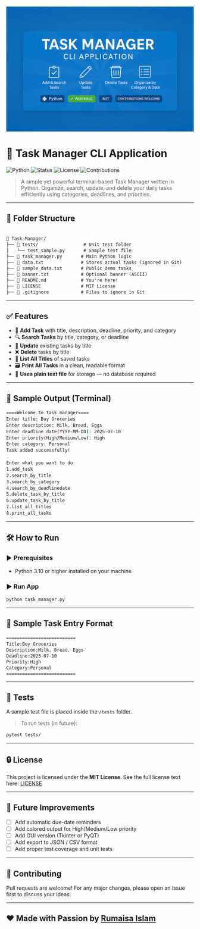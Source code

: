 ![Task Manager Banner](banner.png)
# 📝 Task Manager CLI Application

![Python](https://img.shields.io/badge/Python-3.10+-blue?style=for-the-badge&logo=python)
![Status](https://img.shields.io/badge/Status-Working-green?style=for-the-badge)
![License](https://img.shields.io/badge/License-MIT-lightgrey?style=for-the-badge)
![Contributions](https://img.shields.io/badge/Contributions-Welcome-ff69b4?style=for-the-badge)

> A simple yet powerful terminal-based Task Manager written in Python. Organize, search, update, and delete your daily tasks efficiently using categories, deadlines, and priorities.

---

## 📂 Folder Structure

```

📁 Task-Manager/
├── 📁 tests/                 # Unit test folder
│   └── test_sample.py       # Sample test file
├── 📄 task_manager.py       # Main Python logic
├── 📄 data.txt              # Stores actual tasks (ignored in Git)
├── 📄 sample_data.txt       # Public demo tasks
├── 📄 banner.txt            # Optional banner (ASCII)
├── 📄 README.md             # You're here!
├── 📄 LICENSE               # MIT License
├── 📄 .gitignore            # Files to ignore in Git

```

---

## ✅ Features

- 📌 **Add Task** with title, description, deadline, priority, and category
- 🔍 **Search Tasks** by title, category, or deadline
- 🔁 **Update** existing tasks by title
- ❌ **Delete** tasks by title
- 📃 **List All Titles** of saved tasks
- 🗃️ **Print All Tasks** in a clean, readable format
- 💾 **Uses plain text file** for storage — no database required

---

## 🧾 Sample Output (Terminal)

```bash
====Welcome to task manager====
Enter title: Buy Groceries
Enter description: Milk, Bread, Eggs
Enter deadline date(YYYY-MM-DD): 2025-07-10
Enter priority(High/Medium/Low): High
Enter category: Personal
Task added successfully!

Enter what you want to do
1.add_task
2.search_by_title
3.search_by_category
4.search_by_deadlinedate
5.delete_task_by_title
6.update_task_by_title
7.list_all_titles
8.print_all_tasks
````

---

## 🛠️ How to Run

### ▶️ Prerequisites

- Python 3.10 or higher installed on your machine

### ▶️ Run App

```bash
python task_manager.py
```

---

## 📁 Sample Task Entry Format

```
==========================
Title:Buy Groceries
Description:Milk, Bread, Eggs
Deadline:2025-07-10
Priority:High
Category:Personal
==========================
```

---

## 🧪 Tests

A sample test file is placed inside the `/tests` folder.

> To run tests (in future):

```bash
pytest tests/
```

---

## 🔒 License

This project is licensed under the **MIT License**.
See the full license text here: [LICENSE](./LICENSE)

---

## 🚀 Future Improvements

* [ ] Add automatic due-date reminders
* [ ] Add colored output for High/Medium/Low priority
* [ ] Add GUI version (Tkinter or PyQT)
* [ ] Add export to JSON / CSV format
* [ ] Add proper test coverage and unit tests

---

## 🤝 Contributing

Pull requests are welcome!
For any major changes, please open an issue first to discuss your ideas.

---

## ❤️ Made with Passion by [Rumaisa Islam](https://github.com/Rumaisas-islam)

```
